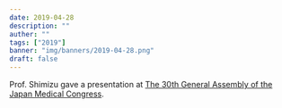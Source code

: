 ```yaml
---
date: 2019-04-28
description: ""
auther: ""
tags: ["2019"]
banner: "img/banners/2019-04-28.png"
draft: false
---
```

Prof. Shimizu gave a presentation at [The 30th General Assembly of the Japan Medical Congress](http://isoukai2019.jp/).
